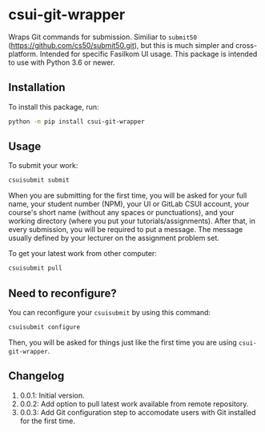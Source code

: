 # csui-git-wrapper

Wraps Git commands for submission. Similiar to `submit50` (https://github.com/cs50/submit50.git), but this is much simpler and cross-platform.
Intended for specific Fasilkom UI usage.
This package is intended to use with Python 3.6 or newer.

## Installation
To install this package, run:
```bash
python -m pip install csui-git-wrapper
```

## Usage
To submit your work:
```bash
csuisubmit submit
```
When you are submitting for the first time, you will be asked for your full name, your student number (NPM), your UI or GitLab CSUI account, your course's short name (without any spaces or punctuations), and your working directory (where you put your tutorials/assignments).
After that, in every submission, you will be required to put a message. The message usually defined by your lecturer on the assignment problem set.

To get your latest work from other computer:
```bash
csuisubmit pull
```

## Need to reconfigure?
You can reconfigure your `csuisubmit` by using this command:
```bash
csuisubmit configure
```
Then, you will be asked for things just like the first time you are using `csui-git-wrapper`.

## Changelog
1. 0.0.1: Initial version.
2. 0.0.2: Add option to pull latest work available from remote repository.
3. 0.0.3: Add Git configuration step to accomodate users with Git installed for the first time.
